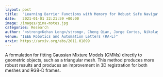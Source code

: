 ```yaml
---
layout: post
title:  "Learning Barrier Functions with Memory for Robust Safe Navigation"
date:   2021-01-01 22:21:59 +00:00
image: /images/gina-motes.jpg
categories: Research
author: "<strong>Kehan Long</strong>, Cheng Qian, Jorge Cortes, Nikolay Atanasov"
venue: "IEEE Robotics and Automation Letters (RA-L)"
arxiv: https://arxiv.org/abs/2011.01899
---
```


A formulation for fitting Gaussian Mixture Models (GMMs) directly to geometric objects, such as a triangular mesh. This method produces more robust results and produces an improvement in 3D registration for both meshes and RGB-D frames. 
